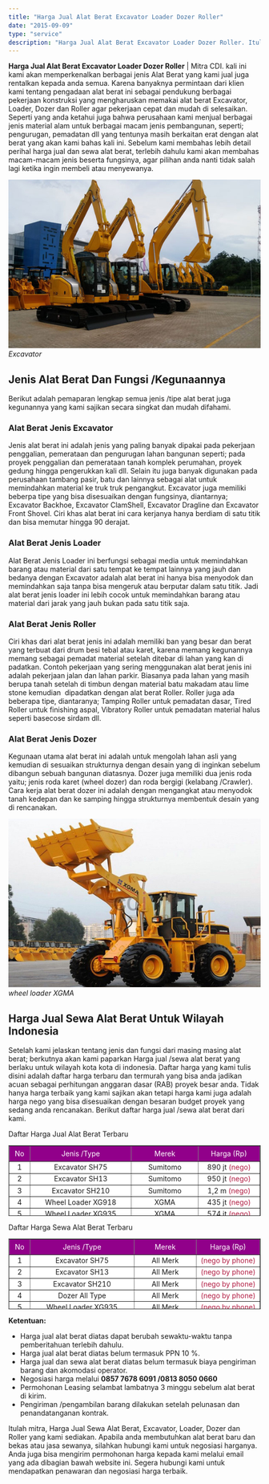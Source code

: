 ```yaml
---
title: "Harga Jual Alat Berat Excavator Loader Dozer Roller"
date: "2015-09-09"
type: "service"
description: "Harga Jual Alat Berat Excavator Loader Dozer Roller. Itulah mitra, Harga Jual Sewa Alat Berat, Excavator, Loader, Dozer dan Roller yang kami sediakan. Apabil..."
---
```


**Harga Jual Alat Berat Excavator Loader Dozer Roller** | Mitra CDI. kali ini kami akan memperkenalkan berbagai jenis Alat Berat yang kami jual juga rentalkan kepada anda semua. Karena banyaknya permintaan dari klien kami tentang pengadaan alat berat ini sebagai pendukung berbagai pekerjaan konstruksi yang mengharuskan memakai alat berat Excavator, Loader, Dozer dan Roller agar pekerjaan cepat dan mudah di selesaikan. Seperti yang anda ketahui juga bahwa perusahaan kami menjual berbagai jenis material alam untuk berbagai macam jenis pembangunan, seperti; pengurugan, pemadatan dll yang tentunya masih berkaitan erat dengan alat berat yang akan kami bahas kali ini. Sebelum kami membahas lebih detail perihal harga jual dan sewa alat berat, terlebih dahulu kami akan membahas macam-macam jenis beserta fungsinya, agar pilihan anda nanti tidak salah lagi ketika ingin membeli atau menyewanya.

![Jual Alat Berat Excavator Loader Dozer Roller](/images/page/jual-excavator.jpg)
*Excavator*

 ## Jenis Alat Berat Dan Fungsi /Kegunaannya
    

Berikut adalah pemaparan lengkap semua jenis /tipe alat berat juga kegunannya yang kami sajikan secara singkat dan mudah difahami.

### Alat Berat Jenis Excavator

Jenis alat berat ini adalah jenis yang paling banyak dipakai pada pekerjaan penggalian, pemerataan dan pengurugan lahan bangunan seperti; pada proyek penggalian dan pemerataan tanah komplek perumahan, proyek gedung hingga pengerukkan kali dll. Selain itu juga banyak digunakan pada perusahaan tambang pasir, batu dan lainnya sebagai alat untuk memindahkan material ke truk truk pengangkut. Excavator juga memiliki beberpa tipe yang bisa disesuaikan dengan fungsinya, diantarnya; Excavator Backhoe, Excavator ClamShell, Excavator Dragline dan Excavator Front Shovel. Ciri khas alat berat ini cara kerjanya hanya berdiam di satu titik dan bisa memutar hingga 90 derajat.

### Alat Berat Jenis Loader

Alat Berat Jenis Loader ini berfungsi sebagai media untuk memindahkan barang atau material dari satu tempat ke tempat lainnya yang jauh dan bedanya dengan Excavator adalah alat berat ini hanya bisa menyodok dan memindahkan saja tanpa bisa mengeruk atau berputar dalam satu titik. Jadi alat berat jenis loader ini lebih cocok untuk memindahkan barang atau material dari jarak yang jauh bukan pada satu titik saja.

### Alat Berat Jenis Roller

Ciri khas dari alat berat jenis ini adalah memiliki ban yang besar dan berat yang terbuat dari drum besi tebal atau karet, karena memang kegunannya memang sebagai pemadat material setelah ditebar di lahan yang kan di padatkan. Contoh pekerjaan yang sering menggunakan alat berat jenis ini adalah pekerjaan jalan dan lahan parkir. Biasanya pada lahan yang masih berupa tanah setelah di timbun dengan material batu makadam atau lime stone kemudian  dipadatkan dengan alat berat Roller. Roller juga ada beberapa tipe, diantaranya; Tamping Roller untuk pemadatan dasar, Tired Roller untuk finishing aspal, Vibratory Roller untuk pemadatan material halus seperti basecose sirdam dll.

### Alat Berat Jenis Dozer

Kegunaan utama alat berat ini adalah untuk mengolah lahan asli yang kemudian di sesuaikan strukturnya dengan desain yang di inginkan sebelum dibangun sebuah bangunan diatasnya. Dozer juga memiliki dua jenis roda yaitu; jenis roda karet (wheel dozer) dan roda bergigi (kelabang /Crawler). Cara kerja alat berat dozer ini adalah dengan mengangkat atau menyodok tanah kedepan dan ke samping hingga strukturnya membentuk desain yang di rencanakan.

![Jual Alat Berat Excavator Loader Dozer Roller](/images/page/wheel-loader-xgma.jpg)
*wheel loader XGMA*

 ## Harga Jual Sewa Alat Berat Untuk Wilayah Indonesia
    

Setelah kami jelaskan tentang jenis dan fungsi dari masing masing alat berat; berkutnya akan kami paparkan Harga jual /sewa alat berat yang berlaku untuk wilayah kota kota di indonesia. Daftar harga yang kami tulis disini adalah daftar harga terbaru dan termurah yang bisa anda jadikan acuan sebagai perhitungan anggaran dasar (RAB) proyek besar anda. Tidak hanya harga terbaik yang kami sajikan akan tetapi harga kami juga adalah harga nego yang bisa disesuaikan dengan besaran budget proyek yang sedang anda rencanakan. Berikut daftar harga jual /sewa alat berat dari kami.

Daftar Harga Jual Alat Berat Terbaru

<table style="text-align: center; height: 141px;" border="1" width="100%" cellspacing="0" cellpadding="3"><tbody><tr><td style="text-align: center;" bgcolor="#91008a" width="33" height="25"><div class="style4" align="center"><span style="color: #ffffff;">No</span></div></td><td style="text-align: center;" bgcolor="#91008a" width="291"><div class="style4" align="center"><span style="color: #ffffff;">Jenis /Type</span></div></td><td style="text-align: center;" bgcolor="#91008a" width="162"><span style="color: #ffffff;">Merek</span></td><td style="text-align: center;" bgcolor="#91008a" width="162"><span style="color: #ffffff;">Harga (Rp)</span></td></tr><tr><td style="text-align: center;" bgcolor="#FFFFFF">1</td><td style="text-align: center;" bgcolor="#FFFFFF">Excavator SH75</td><td style="text-align: center;" bgcolor="#FFFFFF">Sumitomo</td><td style="text-align: center;" bgcolor="#FFFFFF">890 jt <span style="color: #b11c42;">(nego)</span></td></tr><tr><td style="text-align: center;" bgcolor="#FFFFFF">2</td><td style="text-align: center;" bgcolor="#FFFFFF">Excavator SH13</td><td style="text-align: center;" bgcolor="#FFFFFF">Sumitomo</td><td style="text-align: center;" bgcolor="#FFFFFF">950 jt <span style="color: #b11c42;">(nego)</span></td></tr><tr><td style="text-align: center;" bgcolor="#FFFFFF">3</td><td style="text-align: center;" bgcolor="#FFFFFF">Excavator SH210</td><td style="text-align: center;" bgcolor="#FFFFFF">Sumitomo</td><td style="text-align: center;" bgcolor="#FFFFFF">1,2 m <span style="color: #b11c42;">(nego)</span></td></tr><tr><td style="text-align: center;" bgcolor="#FFFFFF">4</td><td style="text-align: center;" bgcolor="#FFFFFF">Wheel Loader XG918</td><td style="text-align: center;" bgcolor="#FFFFFF">XGMA</td><td style="text-align: center;" bgcolor="#FFFFFF">435 jt <span style="color: #b11c42;">(nego)</span></td></tr><tr><td style="text-align: center;" bgcolor="#FFFFFF">5</td><td style="text-align: center;" bgcolor="#FFFFFF">Wheel Loader XG935</td><td style="text-align: center;" bgcolor="#FFFFFF">XGMA</td><td style="text-align: center;" bgcolor="#FFFFFF">574 jt <span style="color: #b11c42;">(nego)</span></td></tr><tr><td style="text-align: center;" bgcolor="#FFFFFF">6</td><td style="text-align: center;" bgcolor="#FFFFFF">Wheel Loader XG955</td><td style="text-align: center;" bgcolor="#FFFFFF">XGMA</td><td style="text-align: center;" bgcolor="#FFFFFF">870 jt <span style="color: #b11c42;">(nego)</span></td></tr></tbody></table>

Daftar Harga Sewa Alat Berat Terbaru

<table style="text-align: center; height: 141px;" border="1" width="100%" cellspacing="0" cellpadding="3"><tbody><tr><td style="text-align: center;" bgcolor="#91008a" width="33" height="25"><div class="style4" align="center"><span style="color: #ffffff;">No</span></div></td><td style="text-align: center;" bgcolor="#91008a" width="291"><div class="style4" align="center"><span style="color: #ffffff;">Jenis /Type</span></div></td><td style="text-align: center;" bgcolor="#91008a" width="162"><span style="color: #ffffff;">Merek</span></td><td style="text-align: center;" bgcolor="#91008a" width="162"><span style="color: #ffffff;">Harga (Rp)</span></td></tr><tr><td style="text-align: center;" bgcolor="#FFFFFF">1</td><td style="text-align: center;" bgcolor="#FFFFFF">Excavator SH75</td><td style="text-align: center;" bgcolor="#FFFFFF">All Merk</td><td style="text-align: center;" bgcolor="#FFFFFF"><span style="color: #b11c42;">(nego by phone)</span></td></tr><tr><td style="text-align: center;" bgcolor="#FFFFFF">2</td><td style="text-align: center;" bgcolor="#FFFFFF">Excavator SH13</td><td style="text-align: center;" bgcolor="#FFFFFF">All Merk</td><td style="text-align: center;" bgcolor="#FFFFFF"><span style="color: #b11c42;">(nego by phone)</span></td></tr><tr><td style="text-align: center;" bgcolor="#FFFFFF">3</td><td style="text-align: center;" bgcolor="#FFFFFF">Excavator SH210</td><td style="text-align: center;" bgcolor="#FFFFFF">All Merk</td><td style="text-align: center;" bgcolor="#FFFFFF"><span style="color: #b11c42;">(nego by phone)</span></td></tr><tr><td style="text-align: center;" bgcolor="#FFFFFF">4</td><td style="text-align: center;" bgcolor="#FFFFFF">Dozer All Type</td><td style="text-align: center;" bgcolor="#FFFFFF">All Merk</td><td style="text-align: center;" bgcolor="#FFFFFF"><span style="color: #b11c42;">(nego by phone)</span></td></tr><tr><td style="text-align: center;" bgcolor="#FFFFFF">5</td><td style="text-align: center;" bgcolor="#FFFFFF">Wheel Loader XG935</td><td style="text-align: center;" bgcolor="#FFFFFF">All Merk</td><td style="text-align: center;" bgcolor="#FFFFFF"><span style="color: #b11c42;">(nego by phone)</span></td></tr><tr><td style="text-align: center;" bgcolor="#FFFFFF">6</td><td style="text-align: center;" bgcolor="#FFFFFF">Wheel Loader XG955</td><td style="text-align: center;" bgcolor="#FFFFFF">All Merk</td><td style="text-align: center;" bgcolor="#FFFFFF"><span style="color: #b11c42;">(nego by phone)</span></td></tr></tbody></table>

**Ketentuan:**

- Harga jual alat berat diatas dapat berubah sewaktu-waktu tanpa pemberitahuan terlebih dahulu.
- Harga jual alat berat diatas belum termasuk PPN 10 %.
- Harga jual dan sewa alat berat diatas belum termasuk biaya pengiriman barang dan akomodasi operator.
- Negosiasi harga melalui **0857 7678 6091 /0813 8050 0660**
- Permohonan Leasing selambat lambatnya 3 minggu sebelum alat berat di kirim.
- Pengiriman /pengambilan barang dilakukan setelah pelunasan dan penandatanganan kontrak.

Itulah mitra, Harga Jual Sewa Alat Berat, Excavator, Loader, Dozer dan Roller yang kami sediakan. Apabila anda membutuhkan alat berat baru dan bekas atau jasa sewanya, silahkan hubungi kami untuk negosiasi harganya. Anda juga bisa mengirim permohonan harga kepada kami melalui email yang ada dibagian bawah website ini. Segera hubungi kami untuk mendapatkan penawaran dan negosiasi harga terbaik.

